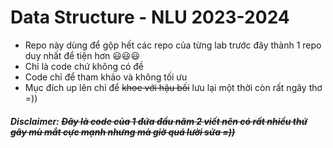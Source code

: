 # Data Structure - NLU 2023-2024
- Repo này dùng để gộp hết các repo của từng lab trước đây thành 1 repo duy nhất để tiện hơn 😃😃😃
- Chỉ là code chứ không có đề
- Code chỉ để tham khảo và không tối ưu
- Mục đích up lên chỉ để ~~khoe với hậu bối~~ lưu lại một thời còn rất ngây thơ =))

##### Disclaimer: ~~Đây là code của 1 đứa đầu năm 2 viết nên có rất nhiều thứ gây mù mắt cực mạnh nhưng mà giờ quá lười sửa =))~~
